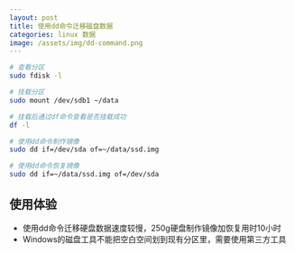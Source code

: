 ```yaml
---
layout: post
title: 使用dd命令迁移磁盘数据
categories: linux 数据
image: /assets/img/dd-command.png
---
```


```sh
# 查看分区
sudo fdisk -l

# 挂载分区
sudo mount /dev/sdb1 ~/data

# 挂载后通过df命令查看是否挂载成功
df -l

# 使用dd命令制作镜像
sudo dd if=/dev/sda of=~/data/ssd.img

# 使用dd命令恢复镜像
sudo dd if=~/data/ssd.img of=/dev/sda
```

## 使用体验

* 使用dd命令迁移硬盘数据速度较慢，250g硬盘制作镜像加恢复用时10小时
* Windows的磁盘工具不能把空白空间划到现有分区里，需要使用第三方工具
